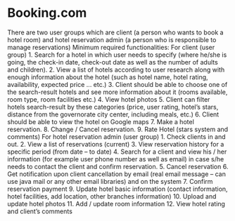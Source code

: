 # Booking.com
There are two user groups which are client (a person who wants to book a hotel room) and hotel reservation admin (a person who is responsible to manage reservations) Minimum required functionalities: For client (user group) 1. Search for a hotel in which user needs to specify (where he/she is going, the check-in date, check-out date as well as the number of adults and children). 2. View a list of hotels according to user research along with enough information about the hotel (such as hotel name, hotel rating, availability, expected price ... etc.) 3. Client should be able to choose one of the search-result hotels and see more information about it (rooms available, room type, room facilities etc.) 4. View hotel photos 5. Client can filter hotels search-result by these categories (price, user rating, hotel’s stars, distance from the governorate city center, including meals, etc.) 6. Client should be able to view the hotel on Google maps 7. Make a hotel reservation. 8. Change / Cancel reservation. 9. Rate Hotel (stars system and comments) For hotel reservation admin (user group) 1. Check clients in and out. 2. View a list of reservations (current) 3. View reservation history for a specific period (from date – to date) 4. Search for a client and view his / her information (for example user phone number as well as email) in case s/he needs to contact the client and confirm reservation. 5. Cancel reservation 6. Get notification upon client cancellation by email (real email message – can use java mail or any other email libraries) and on the system 7. Confirm reservation payment 9. Update hotel basic information (contact information, hotel facilities, add location, other branches information) 10. Upload and update hotel photos 11. Add / update room information 12. View hotel rating and client’s comments

